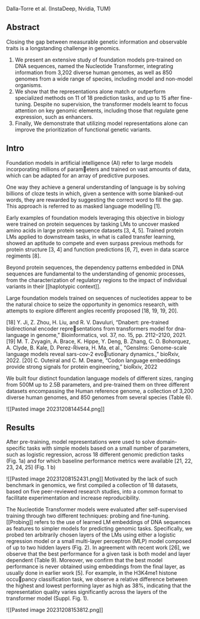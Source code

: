 Dalla-Torre et al. (InstaDeep, Nvidia, TUM)

## Abstract 
Closing the gap between measurable genetic information and observable traits is a longstanding challenge in genomics. 
1. We present an extensive study of foundation models pre-trained on DNA sequences, named the Nucleotide Transformer, integrating information from 3,202 diverse human genomes, as well as 850 genomes from a wide range of species, including model and non-model organisms. 
2. We show that the representations alone match or outperform specialized methods on 11 of 18 prediction tasks, and up to 15 after fine-tuning. Despite no supervision, the transformer models learnt to focus attention on key genomic elements, including those that regulate gene expression, such as enhancers. 
3. Finally, We demonstrate that utilizing model representations alone can improve the prioritization of functional genetic variants.

## Intro
Foundation models in artificial intelligence (AI) refer to large models incorporating millions of parameters and trained on vast amounts of data, which can be adapted for an array of predictive purposes.

One way they achieve a general understanding of language is by solving billions of cloze tests in which, given a sentence with some blanked-out words, they are rewarded by suggesting the correct word to fill the gap. This approach is referred to as masked language modelling [1].

Early examples of foundation models leveraging this objective in biology were trained on protein sequences by tasking LMs to uncover masked amino acids in large protein sequence datasets [3, 4, 5]. Trained protein LMs applied to downstream tasks, in what is called transfer learning, showed an aptitude to compete and even surpass previous methods for protein structure [3, 4] and function predictions [6, 7], even in data scarce regiments [8].

Beyond protein sequences, the dependency patterns embedded in DNA sequences are fundamental to the understanding of genomic processes, from the characterization of regulatory regions to the impact of individual variants in their [[haplotypic context]].

Large foundation models trained on sequences of nucleotides appear to be the natural choice to seize the opportunity in genomics research, with attempts to explore different angles recently proposed [18, 19, 19, 20].

[18] Y. Ji, Z. Zhou, H. Liu, and R. V. Davuluri, “Dnabert: pre-trained bidirectional encoder representations from transformers model for dna-language in genome,” Bioinformatics, vol. 37, no. 15, pp. 2112–2120, 2021. 
[19] M. T. Zvyagin, A. Brace, K. Hippe, Y. Deng, B. Zhang, C. O. Bohorquez, A. Clyde, B. Kale, D. Perez-Rivera, H. Ma, et al., “Genslms: Genome-scale language models reveal sars-cov-2 evolutionary dynamics.,” bioRxiv, 2022. 
[20] C. Outeiral and C. M. Deane, “Codon language embeddings provide strong signals for protein engineering,” bioRxiv, 2022

We built four distinct foundation language models of different sizes, ranging from 500M up to 2.5B parameters, and pre-trained them on three different datasets encompassing the Human reference genome, a collection of 3,200 diverse human genomes, and 850 genomes from several species (Table 6).

![[Pasted image 20231208144544.png]]


## Results

After pre-training, model representations were used to solve domain-specific tasks with simple models based on a small number of parameters, such as logistic regression, across 18 different genomic prediction tasks (Fig. 1a) and for which baseline performance metrics were available [21, 22, 23, 24, 25] (Fig. 1 b)

![[Pasted image 20231208152431.png]]
Motivated by the lack of such benchmark in genomics, we first compiled a collection of 18 datasets, based on five peer-reviewed research studies, into a common format to facilitate experimentation and increase reproducibility.

The Nucleotide Transformer models were evaluated after self-supervised training through two different techniques: probing and fine-tuning. [[Probing]] refers to the use of learned LM embeddings of DNA sequences as features to simpler models for predicting genomic tasks. Specifically, we probed ten arbitrarily chosen layers of the LMs using either a logistic regression model or a small multi-layer perceptron (MLP) model composed of up to two hidden layers (Fig. 2). In agreement with recent work [26], we observe that the best performance for a given task is both model and layer dependent (Table 9). Moreover, we confirm that the best model performance is never obtained using embeddings from the final layer, as usually done in earlier work [5]. For example, in the H3K4me1 histone occupancy classification task, we observe a relative difference between the highest and lowest performing layer as high as 38%, indicating that the representation quality varies significantly across the layers of the transformer model (Suppl. Fig. 1).

![[Pasted image 20231208153812.png]]